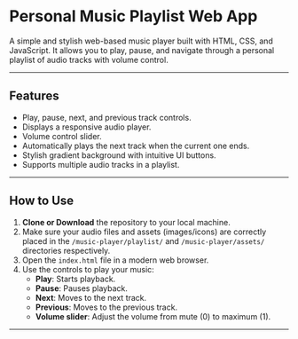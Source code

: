# Personal Music Playlist Web App

A simple and stylish web-based music player built with HTML, CSS, and JavaScript. It allows you to play, pause, and navigate through a personal playlist of audio tracks with volume control.

---

## Features

- Play, pause, next, and previous track controls.
- Displays a responsive audio player.
- Volume control slider.
- Automatically plays the next track when the current one ends.
- Stylish gradient background with intuitive UI buttons.
- Supports multiple audio tracks in a playlist.

---

## How to Use

1. **Clone or Download** the repository to your local machine.
2. Make sure your audio files and assets (images/icons) are correctly placed in the `/music-player/playlist/` and `/music-player/assets/` directories respectively.
3. Open the `index.html` file in a modern web browser.
4. Use the controls to play your music:
   - **Play**: Starts playback.
   - **Pause**: Pauses playback.
   - **Next**: Moves to the next track.
   - **Previous**: Moves to the previous track.
   - **Volume slider**: Adjust the volume from mute (0) to maximum (1).

---


